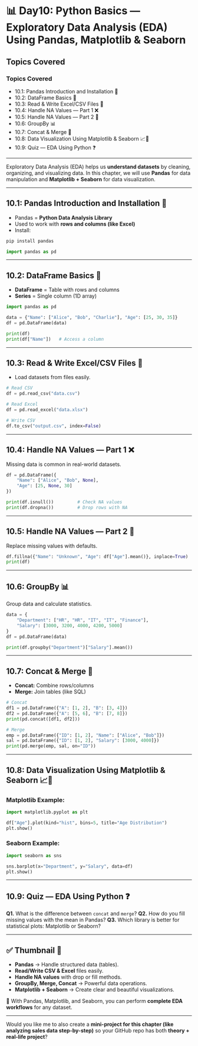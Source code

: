# 📊 Day10: Python Basics — Exploratory Data Analysis (EDA) Using Pandas, Matplotlib & Seaborn

## Topics Covered
### Topics Covered
- 10.1: Pandas Introduction and Installation 🐼
- 10.2: DataFrame Basics 📑
- 10.3: Read & Write Excel/CSV Files 📂
- 10.4: Handle NA Values — Part 1 ❌
- 10.5: Handle NA Values — Part 2 🔄
- 10.6: GroupBy 📊
- 10.7: Concat & Merge 🔗
- 10.8: Data Visualization Using Matplotlib & Seaborn 📈🎨
- 10.9: Quiz — EDA Using Python ❓

---

Exploratory Data Analysis (EDA) helps us **understand datasets** by cleaning, organizing, and visualizing data.
In this chapter, we will use **Pandas** for data manipulation and **Matplotlib + Seaborn** for data visualization.

---

## 10.1: Pandas Introduction and Installation 🐼

* Pandas = **Python Data Analysis Library**
* Used to work with **rows and columns (like Excel)**
* Install:

```bash
pip install pandas
```

```python
import pandas as pd
```

---

## 10.2: DataFrame Basics 📑

* **DataFrame** = Table with rows and columns
* **Series** = Single column (1D array)

```python
import pandas as pd

data = {"Name": ["Alice", "Bob", "Charlie"], "Age": [25, 30, 35]}
df = pd.DataFrame(data)

print(df)
print(df["Name"])   # Access a column
```

---

## 10.3: Read & Write Excel/CSV Files 📂

* Load datasets from files easily.

```python
# Read CSV
df = pd.read_csv("data.csv")

# Read Excel
df = pd.read_excel("data.xlsx")

# Write CSV
df.to_csv("output.csv", index=False)
```

---

## 10.4: Handle NA Values — Part 1 ❌

Missing data is common in real-world datasets.

```python
df = pd.DataFrame({
    "Name": ["Alice", "Bob", None],
    "Age": [25, None, 30]
})

print(df.isnull())         # Check NA values
print(df.dropna())         # Drop rows with NA
```

---

## 10.5: Handle NA Values — Part 2 🔄

Replace missing values with defaults.

```python
df.fillna({"Name": "Unknown", "Age": df["Age"].mean()}, inplace=True)
print(df)
```

---

## 10.6: GroupBy 📊

Group data and calculate statistics.

```python
data = {
    "Department": ["HR", "HR", "IT", "IT", "Finance"],
    "Salary": [3000, 3200, 4000, 4200, 5000]
}
df = pd.DataFrame(data)

print(df.groupby("Department")["Salary"].mean())
```

---

## 10.7: Concat & Merge 🔗

* **Concat:** Combine rows/columns
* **Merge:** Join tables (like SQL)

```python
# Concat
df1 = pd.DataFrame({"A": [1, 2], "B": [3, 4]})
df2 = pd.DataFrame({"A": [5, 6], "B": [7, 8]})
print(pd.concat([df1, df2]))

# Merge
emp = pd.DataFrame({"ID": [1, 2], "Name": ["Alice", "Bob"]})
sal = pd.DataFrame({"ID": [1, 2], "Salary": [3000, 4000]})
print(pd.merge(emp, sal, on="ID"))
```

---

## 10.8: Data Visualization Using Matplotlib & Seaborn 📈🎨

### Matplotlib Example:

```python
import matplotlib.pyplot as plt

df["Age"].plot(kind="hist", bins=5, title="Age Distribution")
plt.show()
```

### Seaborn Example:

```python
import seaborn as sns

sns.barplot(x="Department", y="Salary", data=df)
plt.show()
```

---

## 10.9: Quiz — EDA Using Python ❓

**Q1.** What is the difference between `concat` and `merge`?
**Q2.** How do you fill missing values with the mean in Pandas?
**Q3.** Which library is better for statistical plots: Matplotlib or Seaborn?

---

## ✅ Thumbnail 📘

* **Pandas** → Handle structured data (tables).
* **Read/Write CSV & Excel** files easily.
* **Handle NA values** with drop or fill methods.
* **GroupBy, Merge, Concat** → Powerful data operations.
* **Matplotlib + Seaborn** → Create clear and beautiful visualizations.

🚀 With Pandas, Matplotlib, and Seaborn, you can perform **complete EDA workflows** for any dataset.

---

Would you like me to also create a **mini-project for this chapter (like analyzing sales data step-by-step)** so your GitHub repo has both **theory + real-life project**?


